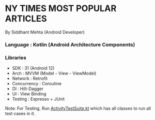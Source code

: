 # NY TIMES MOST POPULAR ARTICLES

By Siddhant Mehta (Android Developer)

### Language    : Kotlin (Android Architecture Components)

### Libraries

- SDK           : 31 (Android 12)
- Arch          : MVVM (Model - View - ViewModel)
- Network       : Retrofit
- Concurrency   : Coroutine
- DI            : Hilt-Dagger
- UI            : View Binding
- Testing       : Espresso + JUnit

Note: For Testing, Run [ActivityTestSuite.kt](app/src/androidTest/java/com/test/android/siddhant/view/ActivityTestSuite.kt) which has all classes to run all test cases in it.
